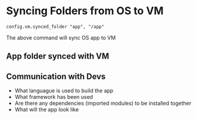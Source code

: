 # Syncing Folders from OS to VM 
 `config.vm.synced_folder "app", "/app"`

The above command will sync OS app to VM


## App folder synced with VM 

## Communication with Devs
- What languague is used to build the app
- What framework has been used 
- Are there any dependencies (imported modules) to be installed together 
- What will the app look like 


